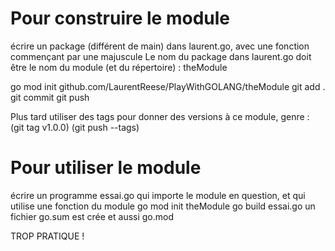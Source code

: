 Pour construire le module
=========================
écrire un package (différent de main) dans laurent.go, avec une fonction commençant par une majuscule
Le nom du package dans laurent.go doit être le nom du module (et du répertoire) : theModule

go mod init github.com/LaurentReese/PlayWithGOLANG/theModule
git add .
git commit
git push


Plus tard utiliser des tags pour donner des versions à ce module, genre :
(git tag v1.0.0)
(git push --tags)

Pour utiliser le module
=======================
écrire un programme essai.go qui importe le module en question, et qui utilise une fonction du module
go mod init theModule
go build essai.go
un fichier go.sum est crée et aussi go.mod

TROP PRATIQUE !
